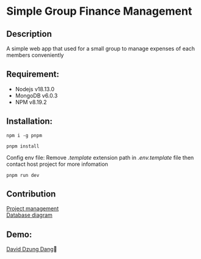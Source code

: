 # Simple Group Finance Management

## Description
A simple web app that used for a small group to manage expenses of each members conveniently

## Requirement:
<ul>
<li>Nodejs v18.13.0</li>
<li>MongoDB v6.0.3</li>
<li>NPM v8.19.2</li>
</ul>

## Installation:

`npm i -g pnpm`

`pnpm install`

Config env file: Remove <i>.template</i> extension path in <i>.env.template</i> file then contact host project for more infomation

`pnpm run dev`

## Contribution
[Project management](https://docs.google.com/spreadsheets/d/1B2B8w9dqM5hzfazeaPYGhJtastYuIo2LMMHuWEEC2MY/edit?usp=sharing)
<br />
[Database diagram](https://drive.google.com/file/d/19yA1pzjUCqaL2GRvJbSVRz1EqbRXyrv4/view?usp=sharing)

## Demo:

[David Dzung Dang](https://www.facebook.com/dzungdang.IT):whale:
